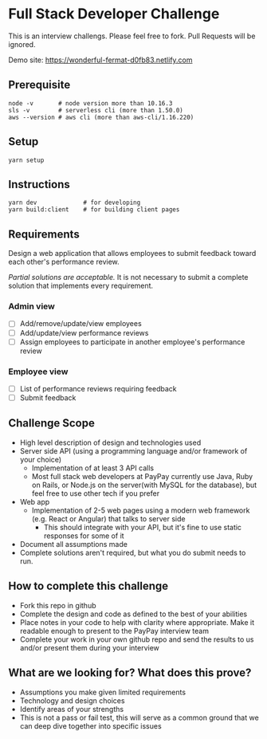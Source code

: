 # Full Stack Developer Challenge
This is an interview challengs. Please feel free to fork. Pull Requests will be ignored.

Demo site: https://wonderful-fermat-d0fb83.netlify.com

## Prerequisite
```
node -v       # node version more than 10.16.3
sls -v        # serverless cli (more than 1.50.0)
aws --version # aws cli (more than aws-cli/1.16.220)
```

## Setup
```
yarn setup
```

## Instructions
```
yarn dev             # for developing
yarn build:client    # for building client pages
```

## Requirements
Design a web application that allows employees to submit feedback toward each other's performance review.

*Partial solutions are acceptable.*  It is not necessary to submit a complete solution that implements every requirement.

### Admin view
- [ ] Add/remove/update/view employees
- [ ] Add/update/view performance reviews
- [ ] Assign employees to participate in another employee's performance review

### Employee view
- [ ] List of performance reviews requiring feedback
- [ ] Submit feedback

## Challenge Scope
* High level description of design and technologies used
* Server side API (using a programming language and/or framework of your choice)
  * Implementation of at least 3 API calls
  * Most full stack web developers at PayPay currently use Java, Ruby on Rails, or Node.js on the server(with MySQL for the database), but feel free to use other tech if you prefer
* Web app
  * Implementation of 2-5 web pages using a modern web framework (e.g. React or Angular) that talks to server side
    * This should integrate with your API, but it's fine to use static responses for some of it 
* Document all assumptions made
* Complete solutions aren't required, but what you do submit needs to run.

## How to complete this challenge
* Fork this repo in github
* Complete the design and code as defined to the best of your abilities
* Place notes in your code to help with clarity where appropriate. Make it readable enough to present to the PayPay interview team
* Complete your work in your own github repo and send the results to us and/or present them during your interview

## What are we looking for? What does this prove?
* Assumptions you make given limited requirements
* Technology and design choices
* Identify areas of your strengths
* This is not a pass or fail test, this will serve as a common ground that we can deep dive together into specific issues
